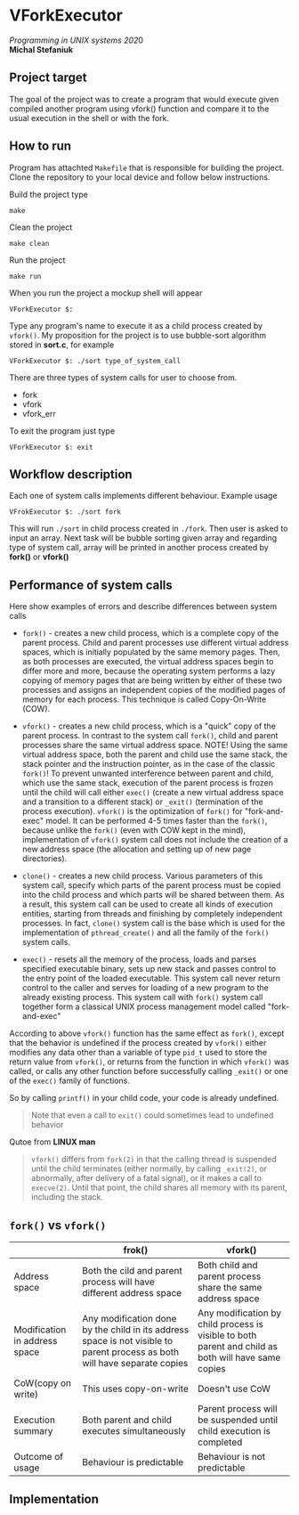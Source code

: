 # VForkExecutor  
*Programming in UNIX systems 202*0  
**Michal Stefaniuk**  
## Project target
The goal of the project was to create a program that would execute given compiled another program using vfork() function and compare it to the usual execution in the shell or with the fork. 
## How to run
Program has attachted `Makefile` that is responsible for building the project. Clone the repository to your local device and follow below instructions.

Build the project type

    make
Clean the project

    make clean
   Run the project
   

    make run
   When you run the project a mockup shell will appear
   

    VForkExecutor $:
  Type any program's name to execute it as a child process created by `vfork()`. My proposition for the project is to use bubble-sort algorithm stored in **sort.c**, for example

    VForkExecutor $: ./sort type_of_system_call
  There are three types of system calls for user to choose from.
  * fork
  * vfork
  * vfork_err
 
To exit the program just type

    VForkExecutor $: exit

 


 

## Workflow description  
  Each one of system calls implements different behaviour. Example usage
  

    VFrokExecutor $: ./sort fork
This will run `./sort` in child process created in `./fork`. Then user is asked to input an array. Next task will be bubble sorting given array and regarding type of system call, array will be printed in another process created by **fork()** or **vfork()** 
  


## Performance of system calls
Here show examples of errors and describe differences between system calls
* `fork()`  - creates a new child process, which is a complete copy of the parent process. Child and parent processes use different virtual address spaces, which is initially populated by the same memory pages. Then, as both processes are executed, the virtual address spaces begin to differ more and more, because the operating system performs a lazy copying of memory pages that are being written by either of these two processes and assigns an independent copies of the modified pages of memory for each process. This technique is called Copy-On-Write (COW).

* `vfork()`  - creates a new child process, which is a "quick" copy of the parent process. In contrast to the system call  `fork()`, child and parent processes share the same virtual address space. NOTE! Using the same virtual address space, both the parent and child use the same stack, the stack pointer and the instruction pointer, as in the case of the classic  `fork()`! To prevent unwanted interference between parent and child, which use the same stack, execution of the parent process is frozen until the child will call either  `exec()`  (create a new virtual address space and a transition to a different stack) or  `_exit()`  (termination of the process execution).  `vfork()`  is the optimization of  `fork()`  for "fork-and-exec" model. It can be performed 4-5 times faster than the  `fork()`, because unlike the  `fork()`  (even with COW kept in the mind), implementation of  `vfork()`  system call does not include the creation of a new address space (the allocation and setting up of new page directories).

* `clone()`  - creates a new child process. Various parameters of this system call, specify which parts of the parent process must be copied into the child process and which parts will be shared between them. As a result, this system call can be used to create all kinds of execution entities, starting from threads and finishing by completely independent processes. In fact,  `clone()`  system call is the base which is used for the implementation of  `pthread_create()`  and all the family of the  `fork()`  system calls.

*  `exec()`  - resets all the memory of the process, loads and parses specified executable binary, sets up new stack and passes control to the entry point of the loaded executable. This system call never return control to the caller and serves for loading of a new program to the already existing process. This system call with  `fork()`  system call together form a classical UNIX process management model called "fork-and-exec"


According to above  `vfork()`  function has the same effect as  `fork()`, except that the behavior is undefined if the process created by  `vfork()`  either modifies any data other than a variable of type  `pid_t`  used to store the return value from  `vfork()`, or returns from the function in which  `vfork()`  was called, or calls any other function before successfully calling  `_exit()`  or one of the  `exec()`  family of functions.

So by calling  `printf()`  in your child code, your code is already undefined. 

> Note that even a call to  `exit()`  could  sometimes lead to undefined behavior

Qutoe from **LINUX man**
>`vfork()` differs from `fork(2)` in that the calling thread is suspended until the child terminates (either normally, by calling `_exit(2)`, or abnormally, after delivery of a fatal signal), or it makes a call to `execve(2)`. Until that point, the child shares all memory with its parent, including the stack.
## `fork()` vs `vfork()`

|                |frok()                          |vfork()                         |
|----------------|-------------------------------|-----------------------------|
|Address space|Both the cild and parent process will have different address space            |Both child and parent process share the same address space           |
|Modification in address space          |Any modification done by the child in its address space is not visible to parent process as both will have separate copies            |Any modification by child process is visible to both parent and child as both will have same copies            |
|CoW(copy on write)          |This uses copy-on-write|Doesn't use CoW|
|Execution summary          |Both parent and child executes simultaneously|Parent process will be suspended until child execution is completed|
|Outcome of usage          |Behaviour is predictable|Behaviour is not predictable|
## Implementation
